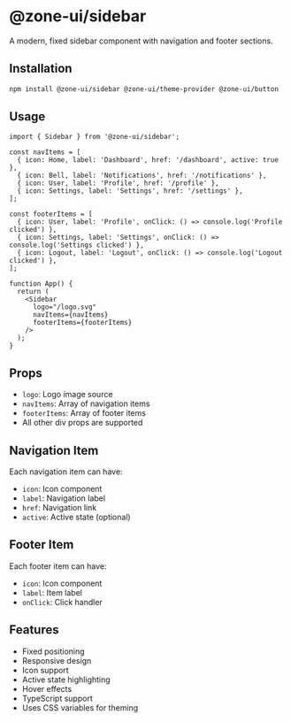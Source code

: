 # @zone-ui/sidebar

A modern, fixed sidebar component with navigation and footer sections.

## Installation

```bash
npm install @zone-ui/sidebar @zone-ui/theme-provider @zone-ui/button
```

## Usage

```tsx
import { Sidebar } from '@zone-ui/sidebar';

const navItems = [
  { icon: Home, label: 'Dashboard', href: '/dashboard', active: true },
  { icon: Bell, label: 'Notifications', href: '/notifications' },
  { icon: User, label: 'Profile', href: '/profile' },
  { icon: Settings, label: 'Settings', href: '/settings' },
];

const footerItems = [
  { icon: User, label: 'Profile', onClick: () => console.log('Profile clicked') },
  { icon: Settings, label: 'Settings', onClick: () => console.log('Settings clicked') },
  { icon: Logout, label: 'Logout', onClick: () => console.log('Logout clicked') },
];

function App() {
  return (
    <Sidebar
      logo="/logo.svg"
      navItems={navItems}
      footerItems={footerItems}
    />
  );
}
```

## Props

- `logo`: Logo image source
- `navItems`: Array of navigation items
- `footerItems`: Array of footer items
- All other div props are supported

## Navigation Item

Each navigation item can have:
- `icon`: Icon component
- `label`: Navigation label
- `href`: Navigation link
- `active`: Active state (optional)

## Footer Item

Each footer item can have:
- `icon`: Icon component
- `label`: Item label
- `onClick`: Click handler

## Features

- Fixed positioning
- Responsive design
- Icon support
- Active state highlighting
- Hover effects
- TypeScript support
- Uses CSS variables for theming
